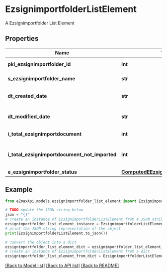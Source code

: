 # EzsignimportfolderListElement

A Ezsignimportfolder List Element

## Properties

Name | Type | Description | Notes
------------ | ------------- | ------------- | -------------
**pki_ezsignimportfolder_id** | **int** | The unique ID of the Ezsignimportfolder | 
**s_ezsignimportfolder_name** | **str** | The name of the Ezsignimportfolder | 
**dt_created_date** | **str** | The date and time at which the object was created | [optional] 
**dt_modified_date** | **str** | The date and time at which the object was last modified | [optional] 
**i_total_ezsignimportdocument** | **int** | The count of Ezsignimportdocument. | [optional] 
**i_total_ezsignimportdocument_not_imported** | **int** | The count of Ezsignimportdocument not imported in an Ezsignfolder. | [optional] 
**e_ezsignimportfolder_status** | [**ComputedEEzsignimportfolderStatus**](ComputedEEzsignimportfolderStatus.md) |  | [optional] 

## Example

```python
from eZmaxApi.models.ezsignimportfolder_list_element import EzsignimportfolderListElement

# TODO update the JSON string below
json = "{}"
# create an instance of EzsignimportfolderListElement from a JSON string
ezsignimportfolder_list_element_instance = EzsignimportfolderListElement.from_json(json)
# print the JSON string representation of the object
print(EzsignimportfolderListElement.to_json())

# convert the object into a dict
ezsignimportfolder_list_element_dict = ezsignimportfolder_list_element_instance.to_dict()
# create an instance of EzsignimportfolderListElement from a dict
ezsignimportfolder_list_element_from_dict = EzsignimportfolderListElement.from_dict(ezsignimportfolder_list_element_dict)
```
[[Back to Model list]](../README.md#documentation-for-models) [[Back to API list]](../README.md#documentation-for-api-endpoints) [[Back to README]](../README.md)



